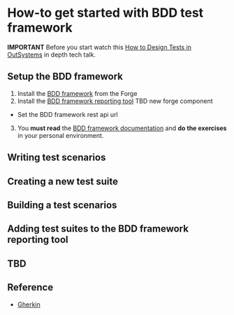 # How-to get started with BDD test framework

**IMPORTANT** Before you start watch this [How to Design Tests in OutSystems](https://www.outsystems.com/events/tech-talks/designing-application-testing/) in depth tech talk.

## Setup the BDD framework

1. Install the [BDD framework](https://www.outsystems.com/forge/component-overview/1201/bddframework) from the Forge
2. Install the [BDD framework reporting tool](#) TBD new forge component
  - Set the BDD framework rest api url
3. You **must read** the [BDD framework documentation](https://www.outsystems.com/forge/Component_Documentation.aspx?ProjectId=1201&ProjectName=bddframework) and **do the exercises** in your personal environment.

## Writing test scenarios

## Creating a new test suite

## Building a test scenarios

## Adding test suites to the BDD framework reporting tool

## TBD

## Reference
- [Gherkin](https://www.guru99.com/gherkin-test-cucumber.html)
